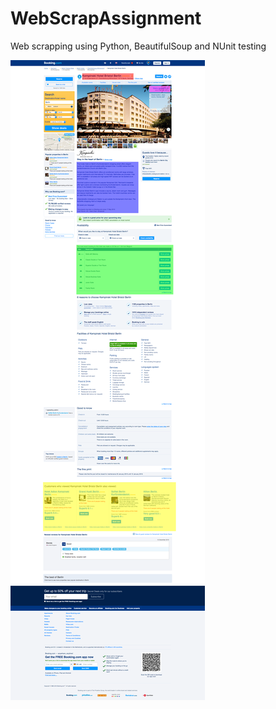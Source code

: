 # WebScrapAssignment
Web scrapping using Python, BeautifulSoup and NUnit testing

<img src="https://github.com/erdemunal35/WebScrapAssignment/blob/main/task%201%20-%20screencapture-www-booking-com.png" alt="Scraped Sections are colored"></img>
